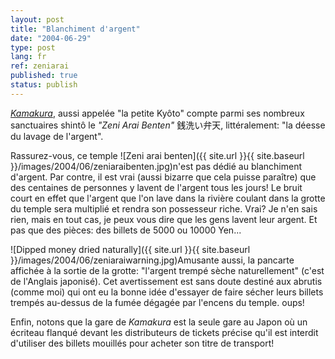 ```yaml
---
layout: post
title: "Blanchiment d'argent"
date: "2004-06-29"
type: post
lang: fr
ref: zeniarai
published: true
status: publish
---
```




_[Kamakura](http://www.japonophile.com/article_kamakuradaibutsu_fr.html)_, aussi appelée "la petite Kyôto" compte parmi ses nombreux sanctuaires shintô le _"Zeni Arai Benten"_ 銭洗い弁天, littéralement: "la déesse du lavage de l'argent".

Rassurez-vous, ce temple ![Zeni arai benten]({{ site.url }}{{ site.baseurl }}/images/2004/06/zeniaraibenten.jpg)n'est pas dédié au blanchiment d'argent. Par contre, il est vrai (aussi bizarre que cela puisse paraître) que des centaines de personnes y lavent de l'argent tous les jours! Le bruit court en effet que l'argent que l'on lave dans la rivière coulant dans la grotte du temple sera multiplié et rendra son possesseur riche. Vrai? Je n'en sais rien, mais en tout cas, je peux vous dire que les gens lavent leur argent. Et pas que des pièces: des billets de 5000 ou 10000 Yen...

![Dipped money dried naturally]({{ site.url }}{{ site.baseurl }}/images/2004/06/zeniaraiwarning.jpg)Amusante aussi, la pancarte affichée à la sortie de la grotte: "l'argent trempé sèche naturellement" (c'est de l'Anglais japonisé). Cet avertissement est sans doute destiné aux abrutis (comme moi) qui ont eu la bonne idée d'essayer de faire sécher leurs billets trempés au-dessus de la fumée dégagée par l'encens du temple. oups!

Enfin, notons que la gare de _Kamakura_ est la seule gare au Japon où un écriteau flanqué devant les distributeurs de tickets précise qu'il est interdit d'utiliser des billets mouillés pour acheter son titre de transport!


